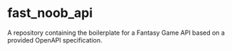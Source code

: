 # fast_noob_api
A repository containing the boilerplate for a Fantasy Game API based on a provided OpenAPI specification.

